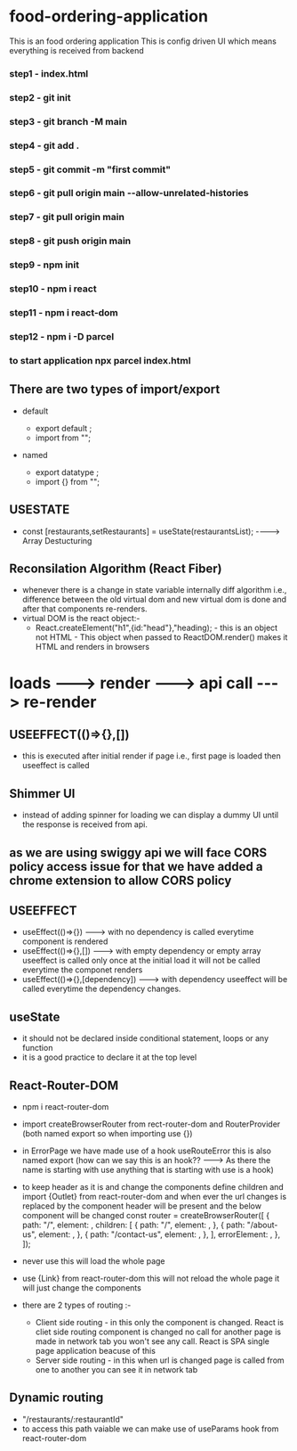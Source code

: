 # food-ordering-application
This is an food ordering application
This is config driven UI which means everything is received from backend

### step1  - index.html
### step2  - git init
### step3  - git branch -M main
### step4  - git add .
### step5  - git commit -m "first commit"
### step6  - git pull origin main --allow-unrelated-histories 
### step7  - git pull origin main 
### step8  - git push origin main

### step9  - npm init
### step10 - npm i react
### step11 - npm i react-dom
### step12 - npm i -D parcel

### to start application npx parcel index.html

## There are two types of import/export
- default
    - export default <componet-name>;
    - import <component-name> from "<path>";

- named
    - export datatype <component-name>;
    - import {<component-name>} from "<path>";

## USESTATE
- const [restaurants,setRestaurants] = useState(restaurantsList);  ----> Array Destucturing

## Reconsilation Algorithm (React Fiber)
- whenever there is a change in state variable internally diff algorithm i.e., difference between the old virtual dom and new virtual dom is done and after that components re-renders.
- virtual DOM is the react object:-
    - React.createElement("h1",{id:"head"},"heading);   -   this is an object not HTML  -   This object when passed to ReactDOM.render() makes it HTML and renders in browsers

# loads ---> render ---> api call ---> re-render
## USEEFFECT(()=>{},[])
- this is executed after initial render if page i.e., first page is loaded then useeffect is called

## Shimmer UI
- instead of adding spinner for loading we can display a dummy UI until the response is received from api.

## as we are using swiggy api we will face CORS policy access issue for that we have added a chrome extension to allow CORS policy


## USEEFFECT
- useEffect(()=>{}) ---> with no dependency is called everytime component is rendered
- useEffect(()=>{},[])  ---> with empty dependency or empty array useeffect is called only once at the initial load it will not be called everytime the componet renders
- useEffect(()=>{},[dependency])    ---> with dependency useeffect will be called everytime the dependency changes.

## useState
- it should not be declared inside conditional statement, loops or any function
- it is a good practice to declare it at the top level

## React-Router-DOM
- npm i react-router-dom
- import createBrowserRouter from rect-router-dom and RouterProvider (both named export so when importing use {})
- in ErrorPage we have made use of a hook useRouteError this is also named export (how can we say this is an hook??         --->    As there the name is starting with use anything that is starting with use is a hook)
- to keep header as it is and change the components define children and import {Outlet} from react-router-dom and when ever the url changes <Outlet/> is replaced by the component header will be present and the below component will be changed
const router = createBrowserRouter([
  {
    path: "/",
    element: <App />,
    children: [
      {
        path: "/",
        element: <Restaurants />,
      },
      {
        path: "/about-us",
        element: <AboutUs />,
      },
      {
        path: "/contact-us",
        element: <ContactUs />,
      },
    ],
    errorElement: <ErrorPage />,
  },
]);

- never use <a href=""></a> this will load the whole page
- use {Link} from react-router-dom this will not reload the whole page it will just change the components
- there are 2 types of routing :-
    - Client side routing   - in this only the component is changed. React is cliet side routing component is changed no call for another page is made in network tab you won't see any call. React is SPA single page application beacuse of this
    - Server side routing   - in this when url is changed page is called from one to another you can see it in network tab


## Dynamic routing
- "/restaurants/:restaurantId"
- to access this path vaiable we can make use of useParams hook from react-router-dom    

